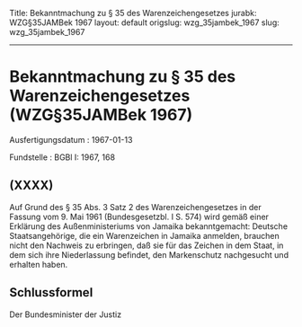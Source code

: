 Title: Bekanntmachung zu § 35 des Warenzeichengesetzes
jurabk: WZG§35JAMBek 1967
layout: default
origslug: wzg_35jambek_1967
slug: wzg_35jambek_1967

---

# Bekanntmachung zu § 35 des Warenzeichengesetzes (WZG§35JAMBek 1967)

Ausfertigungsdatum
:   1967-01-13

Fundstelle
:   BGBl I: 1967, 168



## (XXXX)

Auf Grund des § 35 Abs. 3 Satz 2 des Warenzeichengesetzes in der
Fassung vom 9. Mai 1961 (Bundesgesetzbl. I S. 574) wird gemäß einer
Erklärung des Außenministeriums von Jamaika bekanntgemacht:
Deutsche Staatsangehörige, die ein Warenzeichen in Jamaika anmelden,
brauchen nicht den Nachweis zu erbringen, daß sie für das Zeichen in
dem Staat, in dem sich ihre Niederlassung befindet, den Markenschutz
nachgesucht und erhalten haben.


## Schlussformel

Der Bundesminister der Justiz

